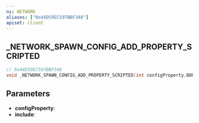 ```yaml
---
ns: NETWORK
aliases: ["0x44D59EC597BBF348"]
apiset: client
---
```

## _NETWORK_SPAWN_CONFIG_ADD_PROPERTY_SCRIPTED

```c
// 0x44D59EC597BBF348
void _NETWORK_SPAWN_CONFIG_ADD_PROPERTY_SCRIPTED(int configProperty,BOOL include);
```


## Parameters
* **configProperty**:
* **include**: